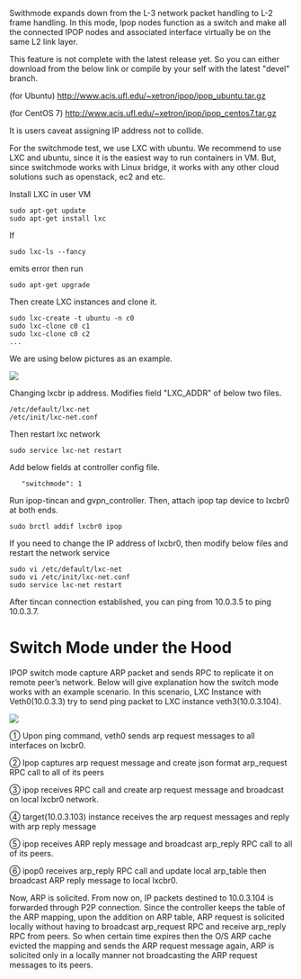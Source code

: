 Swithmode expands down from the L-3 network packet handling to L-2 frame handling. In this mode, Ipop nodes function as a switch and make all the connected IPOP nodes and associated interface virtually be on  the same L2 link layer. 

This feature is not complete with the latest release yet. So you can either download from the below link or compile by your self with the latest "devel" branch. 

(for Ubuntu)
http://www.acis.ufl.edu/~xetron/ipop/ipop_ubuntu.tar.gz

(for CentOS 7)
http://www.acis.ufl.edu/~xetron/ipop/ipop_centos7.tar.gz



It is users caveat assigning IP address not to collide. 

For the switchmode test, we use LXC with ubuntu.
We recommend to use LXC and ubuntu, since it is the easiest way to run containers in VM. But, since switchmode works with Linux bridge, it works with any other cloud solutions such as openstack, ec2 and etc. 

Install LXC in user VM

```
sudo apt-get update
sudo apt-get install lxc
```

If 
```
sudo lxc-ls --fancy
```
emits error then run

```
sudo apt-get upgrade
```
Then create LXC instances and clone it. 
```
sudo lxc-create -t ubuntu -n c0
sudo lxc-clone c0 c1
sudo lxc-clone c0 c2
...
```

We are using below pictures as an example. 

![](http://www.acis.ufl.edu/~xetron/ipop-project/switchmode.png)

Changing lxcbr ip address. Modifies field "LXC_ADDR" of below two files.

```
/etc/default/lxc-net
/etc/init/lxc-net.conf
```

Then restart lxc network

```
sudo service lxc-net restart
```

Add below fields at controller config file. 
```
   "switchmode": 1
```
Run ipop-tincan and gvpn_controller. 
Then, attach ipop tap device to lxcbr0 at both ends. 

```
sudo brctl addif lxcbr0 ipop
```

If you need to change the IP address of lxcbr0, then modify below files and restart the network service
```
sudo vi /etc/default/lxc-net
sudo vi /etc/init/lxc-net.conf
sudo service lxc-net restart
```

After tincan connection established, you can ping from 10.0.3.5 to ping 10.0.3.7.  



# Switch Mode under the Hood

IPOP switch mode capture ARP packet and sends RPC to replicate it on remote peer’s network. Below will give explanation how the switch mode works with an example scenario. In this scenario, LXC Instance with Veth0(10.0.3.3) try to send ping packet to LXC instance veth3(10.0.3.104). 

![](http://www.acis.ufl.edu/~xetron/ipop-project/switchmode_underthehood.png)


① Upon ping command, veth0 sends arp request messages to all interfaces on lxcbr0.

② Ipop captures arp request message and create json format arp_request RPC call to all of its peers  

③ ipop receives RPC call and create arp request message and broadcast on local lxcbr0 network. 

④ target(10.0.3.103) instance receives the arp request messages and reply with arp reply message

⑤ ipop receives ARP reply message and broadcast arp_reply RPC call to all of its peers. 

⑥ ipop0 receives arp_reply RPC call and update local arp_table then broadcast ARP reply message to local lxcbr0. 

Now, ARP is solicited. From now on, IP packets destined to 10.0.3.104 is forwarded through P2P connection. Since the controller keeps the table of the ARP mapping, upon the addition on ARP table, ARP request is solicited locally without having to broadcast arp_request RPC and receive arp_reply RPC from peers. So when certain time expires then the O/S ARP cache evicted the mapping and sends the ARP request message again, ARP is solicited only in a locally manner not broadcasting the ARP request messages to its peers. 